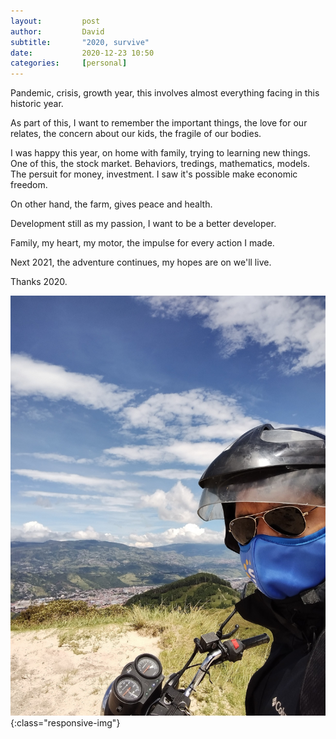 ```yaml
---
layout:         post
author:         David
subtitle:       "2020, survive"
date:           2020-12-23 10:50
categories:     [personal]
---
```

Pandemic, crisis, growth year, this involves almost everything facing in this historic year.

As part of this, I want to remember the important things, the love for our relates, the concern about our kids, the fragile of our bodies.

I was happy this year, on home with family, trying to learning new things. One of this, the stock market. Behaviors, tredings, mathematics, models. The persuit for money, investment. I saw it's possible make economic freedom.

On other hand, the farm, gives peace and health.

Development still as my passion, I want to be a better developer.

Family, my heart, my motor, the impulse for every action I made.

Next 2021, the adventure continues, my hopes are on we'll live.

Thanks 2020.

![2020](/assets/me-2020.jpg){:class="responsive-img"}